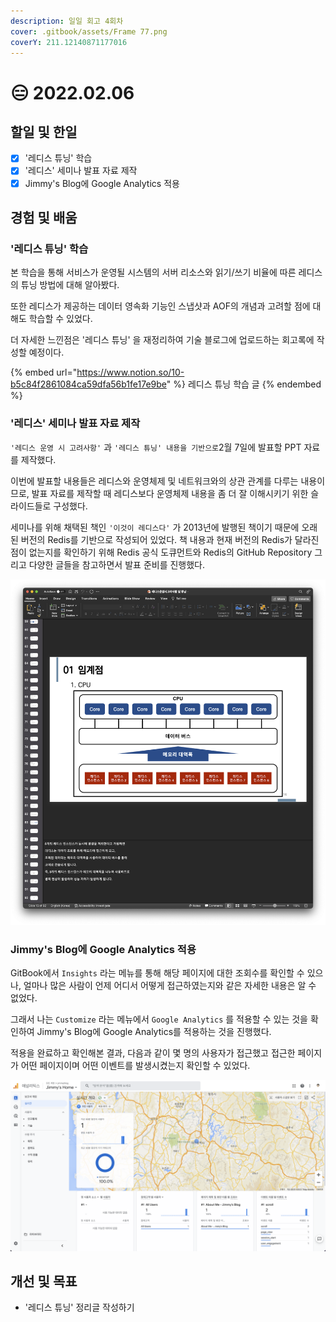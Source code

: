 ```yaml
---
description: 일일 회고 4회차
cover: .gitbook/assets/Frame 77.png
coverY: 211.12140871177016
---
```


# 😑 2022.02.06

## 할일 및 한일

* [x] '레디스 튜닝' 학습
* [x] '레디스' 세미나 발표 자료 제작
* [x] Jimmy's Blog에 Google Analytics 적용

## 경험 및 배움

### '레디스 튜닝' 학습

본 학습을 통해 서비스가 운영될 시스템의 서버 리소스와 읽기/쓰기 비율에 따른 레디스의 튜닝 방법에 대해 알아봤다.

또한 레디스가 제공하는 데이터 영속화 기능인 스냅샷과 AOF의 개념과 고려할 점에 대해도 학습할 수 있었다.

더 자세한 느낀점은 '레디스 튜닝' 을 재정리하여 기술 블로그에 업로드하는 회고록에 작성할 예정이다.

{% embed url="https://www.notion.so/10-b5c84f2861084ca59dfa56b1fe17e9be" %}
레디스 튜닝 학습 글
{% endembed %}



### '레디스' 세미나 발표 자료 제작

`'레디스 운영 시 고려사항'` 과 `'레디스 튜닝' 내용을 기반으로`2월 7일에 발표할 PPT 자료를 제작했다.

이번에 발표할 내용들은 레디스와 운영체제 및 네트워크와의 상관 관계를 다루는 내용이므로, 발표 자료를 제작할 때 레디스보다 운영체제 내용을 좀 더 잘 이해시키기 위한 슬라이드들로 구성했다.

세미나를 위해 채택된 책인 `'이것이 레디스다'` 가 2013년에 발행된 책이기 때문에 오래된 버전의 Redis를 기반으로 작성되어 있었다. 책 내용과 현재 버전의 Redis가 달라진 점이 없는지를 확인하기 위해 Redis 공식 도큐먼트와 Redis의 GitHub Repository 그리고 다양한 글들을 참고하면서 발표 준비를 진행했다.

![발표자료](<.gitbook/assets/Screen Shot 2022-02-07 at 11.02.04 AM (1).png>)



### Jimmy's Blog에 Google Analytics 적용

GitBook에서 `Insights` 라는 메뉴를 통해 해당 페이지에 대한 조회수를 확인할 수 있으나, 얼마나 많은 사람이 언제 어디서 어떻게 접근하였는지와 같은 자세한 내용은 알 수 없었다.

그래서 나는 `Customize` 라는 메뉴에서 `Google Analytics` 를 적용할 수 있는 것을 확인하여 Jimmy's Blog에 Google Analytics를 적용하는 것을 진행했다.

적용을 완료하고 확인해본 결과, 다음과 같이 몇 명의 사용자가 접근했고 접근한 페이지가 어떤 페이지이며 어떤 이벤트를 발생시켰는지 확인할 수 있었다.

![Google Analytics](<.gitbook/assets/Screen Shot 2022-02-07 at 10.58.35 AM.png>)



## 개선 및 목표

* '레디스 튜닝' 정리글 작성하기


